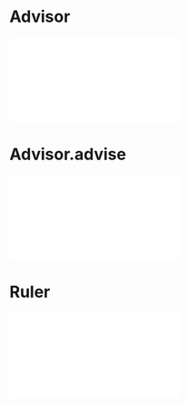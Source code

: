 # Advisor

<embed src='@/docs/api/chart-advisor/Advisor.zh.md'></embed>
# Advisor.advise

<embed src='@/docs/api/chart-advisor/advice.zh.md'></embed>
# Ruler

<embed src='@/docs/api/chart-advisor/Ruler.zh.md'></embed>